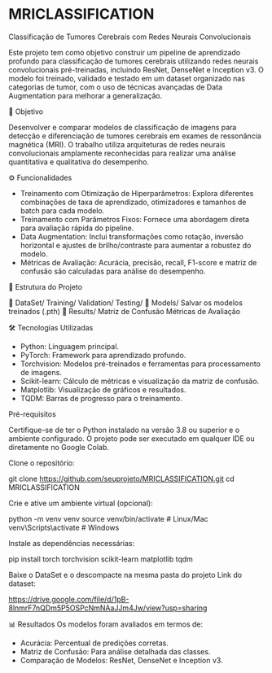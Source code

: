 # MRICLASSIFICATION
Classificação de Tumores Cerebrais com Redes Neurais Convolucionais

Este projeto tem como objetivo construir um pipeline de aprendizado profundo para classificação de tumores cerebrais utilizando redes neurais convolucionais pré-treinadas, incluindo ResNet, DenseNet e Inception v3. O modelo foi treinado, validado e testado em um dataset organizado nas categorias de tumor, com o uso de técnicas avançadas de Data Augmentation para melhorar a generalização.

🧠 Objetivo

Desenvolver e comparar modelos de classificação de imagens para detecção e diferenciação de tumores cerebrais em exames de ressonância magnética (MRI). O trabalho utiliza arquiteturas de redes neurais convolucionais amplamente reconhecidas para realizar uma análise quantitativa e qualitativa do desempenho.

⚙️ Funcionalidades
- Treinamento com Otimização de Hiperparâmetros: Explora diferentes combinações de taxa de aprendizado, otimizadores e tamanhos de batch para cada modelo.
- Treinamento com Parâmetros Fixos: Fornece uma abordagem direta para avaliação rápida do pipeline.
- Data Augmentation: Inclui transformações como rotação, inversão horizontal e ajustes de brilho/contraste para aumentar a robustez do modelo.
- Métricas de Avaliação: Acurácia, precisão, recall, F1-score e matriz de confusão são calculadas para análise do desempenho.

📂 Estrutura do Projeto

📁 DataSet/
    Training/
    Validation/
    Testing/
📁 Models/
    Salvar os modelos treinados (.pth)
📁 Results/
    Matriz de Confusão
    Métricas de Avaliação


🛠️ Tecnologias Utilizadas
- Python: Linguagem principal.
- PyTorch: Framework para aprendizado profundo.
- Torchvision: Modelos pré-treinados e ferramentas para processamento de imagens.
- Scikit-learn: Cálculo de métricas e visualização da matriz de confusão.
- Matplotlib: Visualização de gráficos e resultados.
- TQDM: Barras de progresso para o treinamento.


Pré-requisitos

Certifique-se de ter o Python instalado na versão 3.8 ou superior e o ambiente configurado. O projeto pode ser executado em qualquer IDE ou diretamente no Google Colab.

Clone o repositório:

git clone https://github.com/seuprojeto/MRICLASSIFICATION.git
cd MRICLASSIFICATION

Crie e ative um ambiente virtual (opcional):

python -m venv venv
source venv/bin/activate # Linux/Mac
venv\Scripts\activate    # Windows

Instale as dependências necessárias:

pip install torch torchvision scikit-learn matplotlib tqdm

Baixe o DataSet e o descompacte na mesma pasta do projeto
Link do dataset:

https://drive.google.com/file/d/1pB-8lnmrF7nQDm5P5OSPcNmNAaJJm4Jw/view?usp=sharing

📊 Resultados
Os modelos foram avaliados em termos de:


- Acurácia: Percentual de predições corretas.
- Matriz de Confusão: Para análise detalhada das classes.
- Comparação de Modelos: ResNet, DenseNet e Inception v3.
